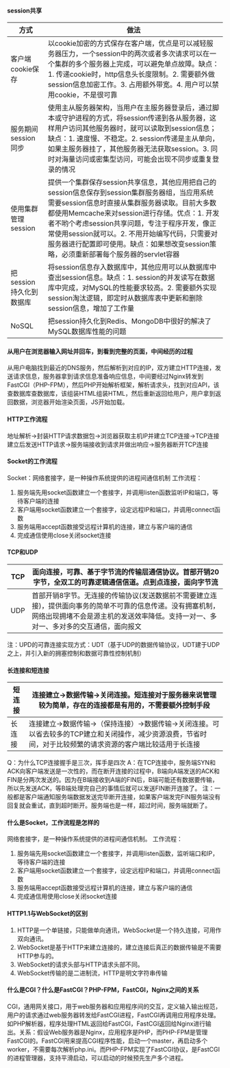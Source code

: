 #### session共享
| 方式 | 做法 |
| --- | --- |
| 客户端cookie保存 | 以cookie加密的方式保存在客户端，优点是可以减轻服务器压力，一个session中的两次或者多次请求可以在一个集群的多个服务器上完成，可以避免单点故障。缺点：1. 传递cookie时，http信息头长度限制。2. 需要额外做session信息加密工作。3. 占用额外带宽。4. 用户可以禁用cookie，不是很可靠 |
| 服务期间session同步 | 使用主从服务器架构，当用户在主服务器登录后，通过脚本或守护进程的方式，将session传递到各从服务器，这样用户访问其他服务器时，就可以读取到session信息；缺点：1. 速度慢、不稳定。2. session传递是主从单向，如果主服务器挂了，其他服务器无法获取session。3. 同时对海量访问或密集型访问，可能会出现不同步或重复登录的情况 |
| 使用集群管理session | 提供一个集群保存session共享信息，其他应用把自己的session信息保存到session集群服务器组，当应用系统需要session信息时直接从集群服务器读取。目前大多数都使用Memcache来对session进行存储。优点：1. 开发者不哟个考虑session共享问题，专注于程序开发，像正常使用session就可以。2. 不用开始编写代码，只需要对服务器进行配置即可使用。缺点：如果想改变session策略，必须重新部署每个服务器的servlet容器 |
| 把session持久化到数据库 | 将session信息存入数据库中，其他应用可以从数据库中查出session信息。缺点：1. session的并发读写在数据库中完成，对MySQL的性能要求较高。2. 需要额外实现session淘汰逻辑，即定时从数据库表中更新和删除session信息，增加了工作量 |
| NoSQL | 把session持久化到Redis、MongoDB中很好的解决了MySQL数据库性能的问题 |

#### 从用户在浏览器输入网址并回车，到看到完整的页面，中间经历的过程  
从用户电脑找到最近的DNS服务，然后解析到对应的IP，双方建立HTTP连接，发送请求信息，服务器拿到请求信息准备响应信息，中间要经过Nginx转发到FastCGI（PHP-FPM），然后PHP开始解析框架，解析请求头，找到对应API，该查数据库查数据库，该组装HTML组装HTML，然后重新返回给用户，用户拿到返回数据，浏览器开始渲染页面，JS开始加载。

#### HTTP工作流程

地址解析->封装HTTP请求数据包->浏览器获取主机IP并建立TCP连接->TCP连接建立后发送HTTP请求->服务端接收到请求并做出响应->服务器断开TCP连接

#### Socket的工作流程

Socket：网络套接字，是一种操作系统提供的进程间通信机制
工作流程：
1. 服务端先用socket函数建立一个套接字，并调用listen函数监听IP和端口，等待客户端的连接
2. 客户端用socket函数建立一个套接字，设定远程IP和端口，并调用connect函数
3. 服务端用accept函数接受远程计算机的连接，建立与客户端的通信
4. 完成通信使用close关闭socket连接

#### TCP和UDP

| TCP | 面向连接，可靠、基于字节流的传输层通信协议。首部开销20字节，全双工的可靠逻辑通信信道。点到点连接，面向字节流 |
| --- | --- |
| UDP | 首部开销8字节。无连接的传输协议(发送数据前不需要建立连接)，提供面向事务的简单不可靠的信息传递。没有拥塞机制，网络出现拥堵不会是源主机的发送效率降低。支持一对一、多对一、多对多的交互通信，面向报文 |
注：UPD的可靠连接实现方式：UDT（基于UDP的数据传输协议，UDT建于UDP之上，并引入新的拥塞控制和数据可靠性控制机制）

#### 长连接和短连接

| 短连接 | 连接建立->数据传输->关闭连接。短连接对于服务器来说管理较为简单，存在的连接都是有用的，不需要额外控制手段 |
| --- | --- |
| 长连接 | 连接建立->数据传输->（保持连接）->数据传输->关闭连接。可以省去较多的TCP建立和关闭操作，减少资源浪费，节省时间，对于比较频繁的请求资源的客户端比较适用于长连接 |

Q：为什么TCP连接握手是三次，挥手是四次
A：在TCP连接中，服务端SYN和ACK向客户端发送是一次性的，而在断开连接的过程中，B端向A端发送的ACK和FIN是分两次发送的。因为在B端接收到A端的FIN后，B端可能还有数据要传输，所以先发送ACK，等B端处理完自己的事情后就可以发送FIN断开连接了。
注：一般都是客户端通知服务端数据发送完毕断开连接，如果客户端发完FIN服务端没有回复就会重试，直到超时断开。服务端也是一样，超过时间，服务端就断了。

#### 什么是Socket，工作流程是怎样的

网络套接字，是一种操作系统提供的进程间通信机制。
工作流程：
1. 服务端先用socket函数建立一个套接字，并调用listen函数，监听端口和IP，等待客户端的连接
2. 客户端用socket函数建立一个套接字，设定远程IP和端口，并调用connect函数
3. 服务端用accept函数接受远程计算机的连接，建立与客户端的通信
4. 完成通信用使用close关闭socket连接

#### HTTP1.1与WebSocket的区别

1. HTTP是一个单链接，只能做单向通讯，WebSocket是一个持久连接，可用作双向通讯。
2. WebSocket是基于HTTP来建立连接的，建立连接后真正的数据传输是不需要HTTP参与的。
3. WebSocket的请求头部与HTTP请求头部不同。
4. WebSocket传输的是二进制流，HTTP是明文字符串传输

#### 什么是CGI？什么是FastCGI？PHP-FPM，FastCGI，Nginx之间的关系

CGI，通用网关接口，用于web服务器和应用程序间的交互，定义输入输出规范，用户的请求通过web服务器转发给FastCGI进程，FastCGI再调用应用程序处理。如PHP解析器，程序处理HTML返回给FastCGI，FastCGI返回给Nginx进行输出。关系：假设Web服务器是Nginx，应用程序是PHP，而PHP-FPM是管理FastCGI的。FastCGI用来提高CGI程序性能，启动一个master，再启动多个worker，不需要每次解析php.ini。而PHP-FPM实现了FastCGI协议，是FastCGI的进程管理器，支持平滑启动，可以启动的时候预先生产多个进程。
